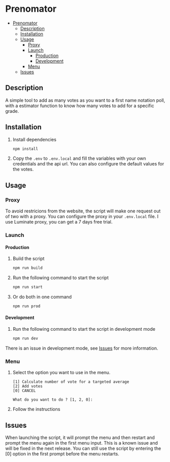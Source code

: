 # Prenomator

- [Prenomator](#prenomator)
  - [Description](#description)
  - [Installation](#installation)
  - [Usage](#usage)
    - [Proxy](#proxy)
    - [Launch](#launch)
      - [Production](#production)
      - [Development](#development)
    - [Menu](#menu)
  - [Issues](#issues)


## Description

A simple tool to add as many votes as you want to a first name notation poll, with a estimator function to know how many votes to add for a specific grade.

## Installation

1. Install dependencies
    ```bash
    npm install
    ```
2. Copy the `.env` to `.env.local` and fill the variables with your own credentials and the api url. You can also configure the default values for the votes.

## Usage

### Proxy

To avoid restricions from the website, the script will make one request out of two with a proxy. You can configure the proxy in your `.env.local` file. I use Luminate proxy, you can get a 7 days free trial. 

### Launch
#### Production

1. Build the script

    ```bash
    npm run build
    ```

2. Run the following command to start the script

    ```bash
    npm run start
    ```

3. Or do both in one command

    ```bash
    npm run prod
    ```

#### Development

1. Run the following command to start the script in development mode

    ```bash
    npm run dev
    ```
   
There is an issue in development mode, see [Issues](#issues) for more information.

### Menu

1. Select the option you want to use in the menu.

    ```
    [1] Calculate number of vote for a targeted average
    [2] Add votes
    [0] CANCEL

    What do you want to do ? [1, 2, 0]:
    ```

2. Follow the instructions


## Issues

When launching the script, it will prompt the menu and then restart and prompt the menu again in the first menu input. This is a known issue and will be fixed in the next release. You can still use the script by entering the [0] option in the first prompt before the menu restarts.